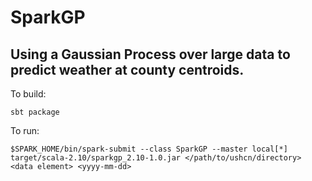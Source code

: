 # SparkGP
## Using a Gaussian Process over large data to predict weather at county centroids.

To build:

    sbt package

To run:

    $SPARK_HOME/bin/spark-submit --class SparkGP --master local[*] target/scala-2.10/sparkgp_2.10-1.0.jar </path/to/ushcn/directory> <data element> <yyyy-mm-dd>
